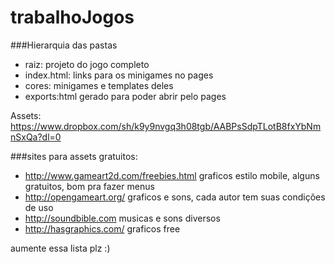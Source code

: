 # trabalhoJogos

###Hierarquia das pastas

* raiz: projeto do jogo completo
* index.html: links para os minigames no pages
* cores: minigames e templates deles
* exports:html gerado para poder abrir pelo pages

Assets: https://www.dropbox.com/sh/k9y9nvgq3h08tgb/AABPsSdpTLotB8fxYbNmnSxQa?dl=0 

###sites para assets gratuitos:

* http://www.gameart2d.com/freebies.html graficos estilo mobile, alguns gratuitos, bom pra fazer menus
* http://opengameart.org/ graficos e sons, cada autor tem suas condições de uso
* http://soundbible.com musicas e sons diversos
* http://hasgraphics.com/ graficos free


aumente essa lista plz :)

